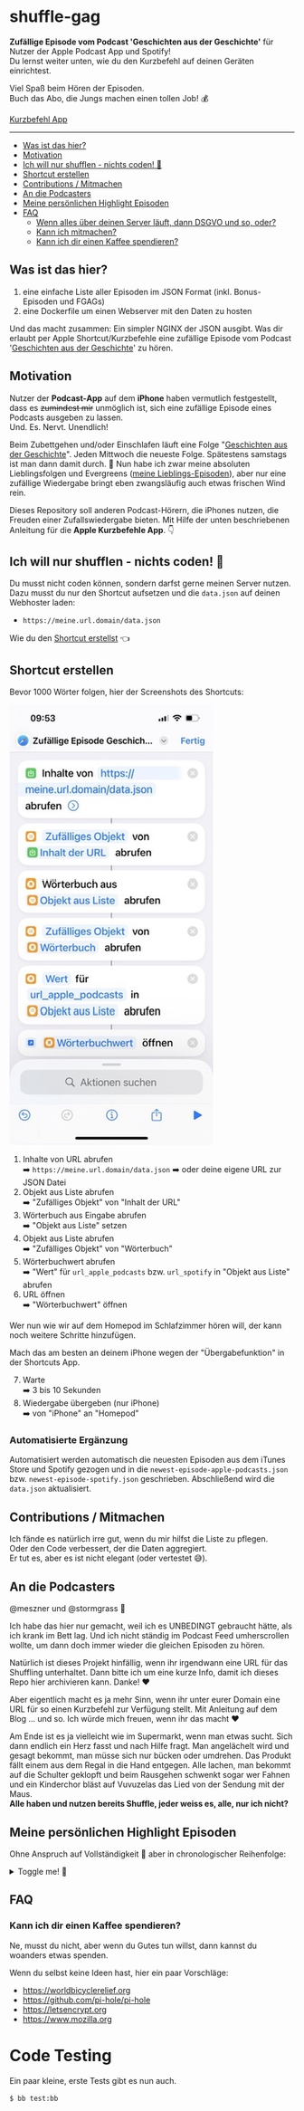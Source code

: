 # shuffle-gag<!-- omit from toc -->

**Zufällige Episode vom Podcast 'Geschichten aus der Geschichte'** für Nutzer der Apple Podcast App und Spotify!  
Du lernst weiter unten, wie du den Kurzbefehl auf deinen Geräten einrichtest.  

Viel Spaß beim Hören der Episoden.  
Buch das Abo, die Jungs machen einen tollen Job! 💰

[Kurzbefehl App](https://apps.apple.com/de/app/kurzbefehle/id915249334)

---

- [Was ist das hier?](#was-ist-das-hier)
- [Motivation](#motivation)
- [Ich will nur shufflen - nichts coden! 🚀](#ich-will-nur-shufflen---nichts-coden-)
- [Shortcut erstellen](#shortcut-erstellen)
- [Contributions / Mitmachen](#contributions--mitmachen)
- [An die Podcasters](#an-die-podcasters)
- [Meine persönlichen Highlight Episoden](#meine-persönlichen-highlight-episoden)
- [FAQ](#faq)
  - [Wenn alles über deinen Server läuft, dann DSGVO und so, oder?](#wenn-alles-über-deinen-server-läuft-dann-dsgvo-und-so-oder)
  - [Kann ich mitmachen?](#kann-ich-mitmachen)
  - [Kann ich dir einen Kaffee spendieren?](#kann-ich-dir-einen-kaffee-spendieren)

## Was ist das hier?

1. eine einfache Liste aller Episoden im JSON Format (inkl. Bonus-Episoden und FGAGs)
2. eine Dockerfile um einen Webserver mit den Daten zu hosten

Und das macht zusammen: Ein simpler NGINX der JSON ausgibt. Was dir erlaubt per Apple Shortcut/Kurzbefehle eine zufällige Episode vom Podcast '[Geschichten aus der Geschichte](https://www.geschichte.fm)' zu hören.

## Motivation

Nutzer der **Podcast-App** auf dem **iPhone** haben vermutlich festgestellt, dass es ~~zumindest mir~~ unmöglich ist, sich eine zufällige Episode eines Podcasts ausgeben zu lassen.  
Und. Es. Nervt. Unendlich!  

Beim Zubettgehen und/oder Einschlafen läuft eine Folge "[Geschichten aus der Geschichte](https://www.geschichte.fm)". Jeden Mittwoch die neueste Folge. Spätestens samstags ist man dann damit durch. 🙈 Nun habe ich zwar meine absoluten Lieblingsfolgen und Evergreens ([meine Lieblings-Episoden](#meine-persönlichen-highlight-episoden)), aber nur eine zufällige Wiedergabe bringt eben zwangsläufig auch etwas frischen Wind rein.

Dieses Repository soll anderen Podcast-Hörern, die iPhones nutzen, die Freuden einer Zufallswiedergabe bieten. Mit Hilfe der unten beschriebenen Anleitung für die **Apple Kurzbefehle App**. 👇

## Ich will nur shufflen - nichts coden! 🚀

Du musst nicht coden können, sondern darfst gerne meinen Server nutzen.  
Dazu musst du nur den Shortcut aufsetzen und die `data.json` auf deinen Webhoster laden:  

- `https://meine.url.domain/data.json`

Wie du den [Shortcut erstellst](#shortcut-erstellen) 👈

## Shortcut erstellen

Bevor 1000 Wörter folgen, hier der Screenshots des Shortcuts:

![Screenshot des Shortcuts](./docs/screenshot.jpeg)

1. Inhalte von URL abrufen  
    ➡️ `https://meine.url.domain/data.json`
    ➡️ oder deine eigene URL zur JSON Datei
2. Objekt aus Liste abrufen  
    ➡️ "Zufälliges Objekt" von "Inhalt der URL"
3. Wörterbuch aus Eingabe abrufen  
    ➡️ "Objekt aus Liste" setzen
4. Objekt aus Liste abrufen  
    ➡️ "Zufälliges Objekt" von "Wörterbuch"
5. Wörterbuchwert abrufen  
    ➡️ "Wert" für `url_apple_podcasts` bzw. `url_spotify` in "Objekt aus Liste" abrufen
6. URL öffnen  
    ➡️ "Wörterbuchwert" öffnen

Wer nun wie wir auf dem Homepod im Schlafzimmer hören will, der kann noch weitere Schritte hinzufügen.

Mach das am besten an deinem iPhone wegen der "Übergabefunktion" in der Shortcuts App.

7. Warte  
    ➡️ 3 bis 10 Sekunden
8. Wiedergabe übergeben (nur iPhone)  
    ➡️ von "iPhone" an "Homepod"

### Automatisierte Ergänzung<!-- omit in toc -->

Automatisiert werden automatisch die neuesten Episoden aus dem iTunes Store und Spotify gezogen und in die `newest-episode-apple-podcasts.json` bzw. `newest-episode-spotify.json` geschrieben. Abschließend wird die `data.json` aktualisiert.

## Contributions / Mitmachen

Ich fände es natürlich irre gut, wenn du mir hilfst die Liste zu pflegen.  
Oder den Code verbessert, der die Daten aggregiert.  
Er tut es, aber es ist nicht elegant (oder vertestet 😅).

## An die Podcasters

@meszner und @stormgrass 👋

Ich habe das hier nur gemacht, weil ich es UNBEDINGT gebraucht hätte, als ich krank im Bett lag. Und ich nicht ständig im Podcast Feed umherscrollen wollte, um dann doch immer wieder die gleichen Episoden zu hören.

Natürlich ist dieses Projekt hinfällig, wenn ihr irgendwann eine URL für das Shuffling unterhaltet. Dann bitte ich um eine kurze Info, damit ich dieses Repo hier archivieren kann. Danke! ❤️

Aber eigentlich macht es ja mehr Sinn, wenn ihr unter eurer Domain eine URL für so einen Kurzbefehl zur Verfügung stellt. Mit Anleitung auf dem Blog ... und so. Ich würde mich freuen, wenn ihr das macht ❤️

Am Ende ist es ja vielleicht wie im Supermarkt, wenn man etwas sucht. Sich dann endlich ein Herz fasst und nach Hilfe fragt. Man angelächelt wird und gesagt bekommt, man müsse sich nur bücken oder umdrehen. Das Produkt fällt einem aus dem Regal in die Hand entgegen. Alle lachen, man bekommt auf die Schulter geklopft und beim Rausgehen schwenkt sogar wer Fahnen und ein Kinderchor bläst auf Vuvuzelas das Lied von der Sendung mit der Maus.  
**Alle haben und nutzen bereits Shuffle, jeder weiss es, alle, nur ich nicht?**

## Meine persönlichen Highlight Episoden

Ohne Anspruch auf Vollständigkeit 🥸 aber in chronologischer Reihenfolge:

<details><summary>Toggle me! 🥳</summary>

- GAG26 - Wie der Champagner zu seinen Bläschen kam [zur Folge](https://podcasts.apple.com/de/podcast/geschichten-aus-der-geschichte/id1044844618?i=1000365199724)
- GAG61 - Die niederländische 'Tulpenmanie' (und warum sie gar nicht so schlimm war) [zur Folge](https://podcasts.apple.com/de/podcast/geschichten-aus-der-geschichte/id1044844618?i=1000378200683)
- GAG85 - Ein Arm, ein Hai, ein Kriminalfall [zur Folge](https://podcasts.apple.com/de/podcast/geschichten-aus-der-geschichte/id1044844618?i=1000385388548)
- GAG104 - Crécy - Chronik eines Versagens [zur Folge](https://podcasts.apple.com/de/podcast/geschichten-aus-der-geschichte/id1044844618?i=1000392482829)
- GAG120 - Die Rückkehr des Martin Guerre [zur Folge](https://podcasts.apple.com/de/podcast/geschichten-aus-der-geschichte/id1044844618?i=1000399513604)
- GAG139 - Als Voltaire die Lotterie knackte und steinreich wurde [zur Folge](https://podcasts.apple.com/de/podcast/geschichten-aus-der-geschichte/id1044844618?i=1000412192106)
- GAG151 - Manjirō, der erste Japaner in Amerika [zur Folge](https://podcasts.apple.com/de/podcast/geschichten-aus-der-geschichte/id1044844618?i=1000417848647)
- GAG154 - La Maupin, die duellierende Opernsängerin [zur Folge](https://podcasts.apple.com/de/podcast/geschichten-aus-der-geschichte/id1044844618?i=1000419145347)
- GAG173 - Der gefährliche Garten von Vaux-le-Vicomte [zur Folge](https://podcasts.apple.com/de/podcast/geschichten-aus-der-geschichte/id1044844618?i=1000427760439)
- GAG184 - Katharina Kepler – ein Hexenprozess in der Frühen Neuzeit [zur Folge](https://podcasts.apple.com/de/podcast/geschichten-aus-der-geschichte/id1044844618?i=1000434026525)
- GAG199 - UC 71 und der U-Boot-Krieg im Ersten Weltkrieg [zur Folge](https://podcasts.apple.com/de/podcast/geschichten-aus-der-geschichte/id1044844618?i=1000444665828)
- GAG205 - Die Befreiung von Schloss Itter [zur Folge](https://podcasts.apple.com/de/podcast/geschichten-aus-der-geschichte/id1044844618?i=1000447991082)
- GAG219 - Die Kotze-Affäre [zur Folge](https://podcasts.apple.com/de/podcast/geschichten-aus-der-geschichte/id1044844618?i=1000458628401)
- GAG244 - Die Mühle von Auriol und warum ihre Zerstörung eine Besetzung Frankreichs verhindert hat [zur Folge](https://podcasts.apple.com/de/podcast/geschichten-aus-der-geschichte/id1044844618?i=1000475920023)
- GAG245 - Operation Paul Bunyan [zur Folge](https://podcasts.apple.com/de/podcast/geschichten-aus-der-geschichte/id1044844618?i=1000476630178)
- GAG248 - Der Venustransit von 1761/69 und das erste wissenschaftliche Großprojekt [zur Folge](https://podcasts.apple.com/de/podcast/geschichten-aus-der-geschichte/id1044844618?i=1000479385823)
- GAG258 - Der Andrews Raid - Eine Lokomotive auf Abwegen [zur Folge](https://podcasts.apple.com/de/podcast/geschichten-aus-der-geschichte/id1044844618?i=1000489908196)
- GAG259 - Operation Mincemeat – Eine Geheimdienstaktion während des Zweiten Weltkriegs [zur Folge](https://podcasts.apple.com/de/podcast/geschichten-aus-der-geschichte/id1044844618?i=1000490585058)
- GAG266 - Die Schlacht von Azincourt [zur Folge](https://podcasts.apple.com/de/podcast/geschichten-aus-der-geschichte/id1044844618?i=1000496401450)
- GAG275 - Victor Lustig – Der Mann, der den Eiffelturm verkaufte [zur Folge](https://podcasts.apple.com/de/podcast/geschichten-aus-der-geschichte/id1044844618?i=1000503871113)
- GAG309 - Die Bestie des Gévaudan [zur Folge](https://podcasts.apple.com/de/podcast/geschichten-aus-der-geschichte/id1044844618?i=1000533067723)
- GAG312 - Der beste aller Ritter – das Leben von Guillaume le Maréchal [zur Folge](https://podcasts.apple.com/de/podcast/geschichten-aus-der-geschichte/id1044844618?i=1000535387902)
- GAG331 - Wie Tetris die Welt eroberte [zur Folge](https://podcasts.apple.com/de/podcast/geschichten-aus-der-geschichte/id1044844618?i=1000549035712)
- GAG354 - Die Halsbandaffäre [zur Folge](https://podcasts.apple.com/de/podcast/geschichten-aus-der-geschichte/id1044844618?i=1000568931104)
- GAG362 - Bayerns letzte Kurfürstin [zur Folge](https://podcasts.apple.com/de/podcast/geschichten-aus-der-geschichte/id1044844618?i=1000577840766)
- GAG365 - The Ghost Army [zur Folge](https://podcasts.apple.com/de/podcast/geschichten-aus-der-geschichte/id1044844618?i=1000580158090)
- GAG377 - Aufstieg und Fall des Templerordens [zur Folge](https://podcasts.apple.com/de/podcast/geschichten-aus-der-geschichte/id1044844618?i=1000590045562)
- GAG383 - Bletchley Park [zur Folge](https://podcasts.apple.com/de/podcast/geschichten-aus-der-geschichte/id1044844618?i=1000596383457)
- GAG406 - Die SMS Wolf und die Piraten des Kaisers [zur Folge](https://podcasts.apple.com/de/podcast/geschichten-aus-der-geschichte/id1044844618?i=1000619254302)
- GAG413 - Paracelsus – Arzt und Alchemist [zur Folge](https://podcasts.apple.com/de/podcast/geschichten-aus-der-geschichte/id1044844618?i=1000625306816)
- GAG433 - Der Schinderhannes [zur Folge](https://podcasts.apple.com/de/podcast/geschichten-aus-der-geschichte/id1044844618?i=1000641037112)
- GAG434 - Ein willkommener Mörder [zur Folge](https://podcasts.apple.com/de/podcast/geschichten-aus-der-geschichte/id1044844618?i=1000641895496)
- GAG473 - Die Erfindung der Lochkarte [zur Folge](https://podcasts.apple.com/de/podcast/geschichten-aus-der-geschichte/id1044844618?i=1000673214924)

</details>

## FAQ

### Kann ich dir einen Kaffee spendieren?

Ne, musst du nicht, aber wenn du Gutes tun willst, dann kannst du woanders etwas spenden.

Wenn du selbst keine Ideen hast, hier ein paar Vorschläge:

- https://worldbicyclerelief.org
- https://github.com/pi-hole/pi-hole
- https://letsencrypt.org
- https://www.mozilla.org

# Code Testing

Ein paar kleine, erste Tests gibt es nun auch.

```bash
$ bb test:bb
```
